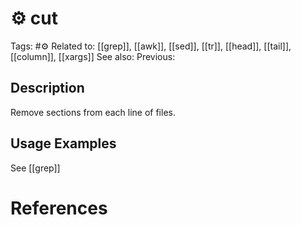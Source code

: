 # ⚙️ cut

Tags: #⚙️
Related to: [[grep]], [[awk]], [[sed]], [[tr]], [[head]], [[tail]], [[column]], [[xargs]]
See also:
Previous:

## Description

Remove sections from each line of files.

## Usage Examples

See [[grep]]

# References